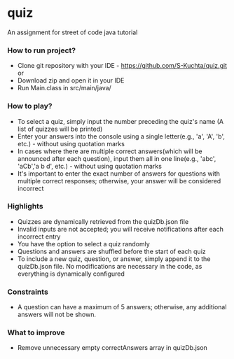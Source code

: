 # quiz
An assignment for street of code java tutorial


### How to run project?

  - Clone git repository with your IDE - https://github.com/S-Kuchta/quiz.git
     or
  - Download zip and open it in your IDE
  - Run Main.class in src/main/java/


### How to play?

  - To select a quiz, simply input the number preceding the quiz's name (A list of quizzes will be printed)
  - Enter your answers into the console using a single letter(e.g., 'a', 'A', 'b', etc.) - without using quotation marks
  - In cases where there are multiple correct answers(which will be announced after each question), input them all in one line(e.g., 'abc', 'aCb','a b d', etc.) - without using quotation marks
  - It's important to enter the exact number of answers for questions with multiple correct responses; otherwise, your answer will be considered incorrect


### Highlights

  - Quizzes are dynamically retrieved from the quizDb.json file
  - Invalid inputs are not accepted; you will receive notifications after each incorrect entry
  - You have the option to select a quiz randomly
  - Questions and answers are shuffled before the start of each quiz
  - To include a new quiz, question, or answer, simply append it to the quizDb.json file. No modifications are necessary in the code, as everything is dynamically configured

### Constraints

  - A question can have a maximum of 5 answers; otherwise, any additional answers will not be shown.

### What to improve
  - Remove unnecessary empty correctAnswers array in quizDb.json 
